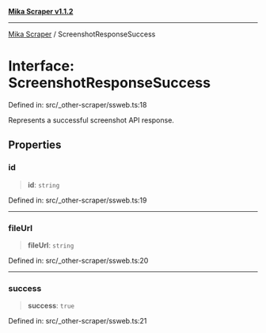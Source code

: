 [**Mika Scraper v1.1.2**](../README.md)

***

[Mika Scraper](../README.md) / ScreenshotResponseSuccess

# Interface: ScreenshotResponseSuccess

Defined in: src/\_other-scraper/ssweb.ts:18

Represents a successful screenshot API response.

## Properties

### id

> **id**: `string`

Defined in: src/\_other-scraper/ssweb.ts:19

***

### fileUrl

> **fileUrl**: `string`

Defined in: src/\_other-scraper/ssweb.ts:20

***

### success

> **success**: `true`

Defined in: src/\_other-scraper/ssweb.ts:21

